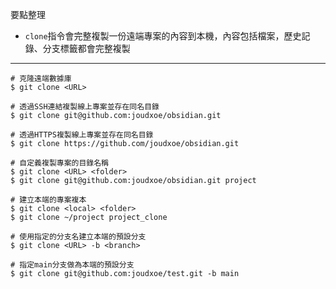 要點整理
- `clone`指令會完整複製一份遠端專案的內容到本機，內容包括檔案，歷史記錄、分支標籤都會完整複製

---

```
# 克隆遠端數據庫
$ git clone <URL>

# 透過SSH連結複製線上專案並存在同名目錄
$ git clone git@github.com:joudxoe/obsidian.git

# 透過HTTPS複製線上專案並存在同名目錄
$ git clone https://github.com/joudxoe/obsidian.git
```

```
# 自定義複製專案的目錄名稱
$ git clone <URL> <folder>
$ git clone git@github.com:joudxoe/obsidian.git project
```

```
# 建立本端的專案複本
$ git clone <local> <folder>
$ git clone ~/project project_clone
```

```
# 使用指定的分支名建立本端的預設分支
$ git clone <URL> -b <branch>

# 指定main分支做為本端的預設分支 
$ git clone git@github.com:joudxoe/test.git -b main
```